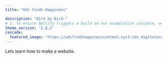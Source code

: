 ```yaml
---
title: "Uds Finds Happiness"

description: "Bird by Bird."
# 1. To ensure Netlify triggers a build on our exampleSite instance, we need to change a file in the exampleSite directory.
theme_version: '2.8.2'
cascade:
  featured_image: 'https://udsfindshappinesscontent.nyc3.cdn.digitaloceanspaces.com/header_image.jpeg'
---
```

Lets learn how to make a website.
